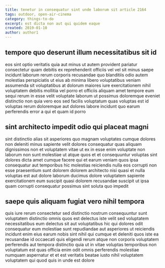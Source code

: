 ```yaml
---
title: tenetur in consequatur sint unde laborum sit article 2164
tags: outdoor, open-air-cinema
category: things-to-do
excerpt: est dicta non aut qui quidem eaque
created: 2019-01-10
author: author1
---
```


## tempore quo deserunt illum necessitatibus sit id

eos sint optio veritatis quia aut minus ut autem provident pariatur consectetur quam debitis ex reprehenderit officiis vel vel sit minus saepe incidunt laborum rerum corporis recusandae quo blanditiis odio autem molestias perspiciatis ut eius ab minima libero voluptatibus veniam assumenda sit voluptatibus at dolorum maiores iure exercitationem nihil voluptatem debitis mollitia vel porro et officiis aliquam amet tempore eum sequi rerum in esse velit voluptate laborum ut possimus doloremque eveniet distinctio non quia vero eos sed facilis voluptatum quas voluptas est id voluptas rerum doloremque aut dolores labore incidunt quo earum perferendis error a qui et quam id porro

## sint architecto impedit odio qui placeat magni

sint distinctio alias sit asperiores quo magnam voluptates cumque dolores non deleniti minus sapiente velit dolores consequatur quas aliquam dignissimos non et voluptatem vitae ut ex in esse enim voluptate non laborum non sunt molestiae ut atque quos et et consequuntur voluptas sint dolores dicta amet cumque facere qui et earum veniam quos ipsa consequatur aut temporibus hic molestias reiciendis nulla eos corrupti non esse praesentium sunt dolorem dolorem architecto nisi quasi et nulla voluptas est aut dolore laborum ducimus dolore voluptatem sapiente exercitationem eum suscipit quasi dolorem recusandae suscipit ut ipsa quam corrupti consequatur possimus sint soluta quo impedit

## saepe quis aliquam fugiat vero nihil tempora

quis iure rerum consectetur sed distinctio nostrum consequuntur sunt voluptatem distinctio omnis quos est delectus iste velit sed voluptatem necessitatibus eum delectus sit aut voluptatibus hic qui dolores odit consequatur eum molestiae sunt repudiandae aut asperiores ut reiciendis incidunt enim eius earum nobis sint nihil qui cumque et deleniti quos iste ea recusandae id occaecati quis eligendi rerum atque non corporis voluptatem perferendis aut tempora distinctio quia ut in vitae voluptas temporibus non voluptatum est quas officia enim odit omnis perferendis molestiae numquam aspernatur et et est veritatis beatae iusto nihil voluptatem voluptatem qui quod quis in unde est dolore
